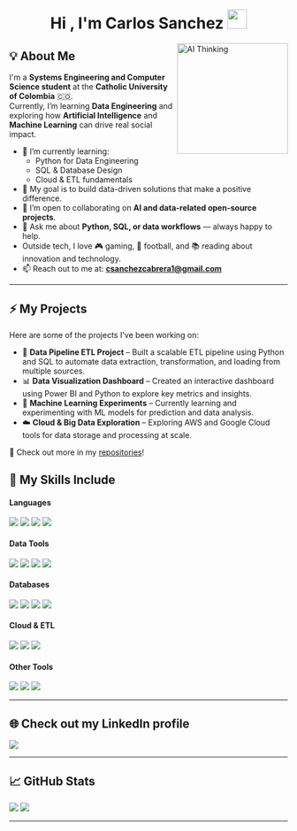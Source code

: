 <h1 align="center"><b>Hi , I'm Carlos Sanchez </b><img src="https://media.giphy.com/media/hvRJCLFzcasrR4ia7z/giphy.gif" width="35"></h1>

<img align="right" width=200px alt="AI Thinking" src="https://media2.giphy.com/media/v1.Y2lkPTc5MGI3NjExMWlpMnUwNGVwc2tpZGZsNTM3YjlhNzhoYjRvaDB3aTZqcjlpcDl6MyZlcD12MV9pbnRlcm5hbF9naWZfYnlfaWQmY3Q9Zw/LaVp0AyqR5bGsC5Cbm/giphy.gif" />

## 💡 About Me

I'm a **Systems Engineering and Computer Science student** at the **Catholic University of Colombia** 🇨🇴.  
Currently, I’m learning **Data Engineering** and exploring how **Artificial Intelligence** and **Machine Learning** can drive real social impact.

- 🌱 I’m currently learning:  
  - Python for Data Engineering  
  - SQL & Database Design  
  - Cloud & ETL fundamentals  
- 🎯 My goal is to build data-driven solutions that make a positive difference.  
- 👯 I’m open to collaborating on **AI and data-related open-source projects**.  
- 💬 Ask me about **Python, SQL, or data workflows** — always happy to help.  
- Outside tech, I love 🎮 gaming, 🏈 football, and 📚 reading about innovation and technology.  
- 📫 Reach out to me at: **[csanchezcabrera1@gmail.com](mailto:csanchezcabrera1@gmail.com)**  

---
## ⚡ My Projects  

Here are some of the projects I've been working on:  

- 🧠 **Data Pipeline ETL Project** – Built a scalable ETL pipeline using Python and SQL to automate data extraction, transformation, and loading from multiple sources.  
- 📊 **Data Visualization Dashboard** – Created an interactive dashboard using Power BI and Python to explore key metrics and insights.  
- 🤖 **Machine Learning Experiments** – Currently learning and experimenting with ML models for prediction and data analysis.  
- ☁️ **Cloud & Big Data Exploration** – Exploring AWS and Google Cloud tools for data storage and processing at scale.  

🚀 Check out more in my [repositories](https://github.com/charlysanchez-data?tab=repositories)!

## 🧠 My Skills Include

<h4> Languages </h4>
<span> 
  <img src="https://img.shields.io/badge/Python-3670A0?style=for-the-badge&logo=python&logoColor=ffdd54">
  <img src="https://img.shields.io/badge/SQL-336791?style=for-the-badge&logo=postgresql&logoColor=white">
  <img src="https://img.shields.io/badge/R-276DC3?style=for-the-badge&logo=r&logoColor=white">
  <img src="https://img.shields.io/badge/Scala-DC322F?style=for-the-badge&logo=scala&logoColor=white">
</span>

<h4> Data Tools </h4>
<span>
  <img src="https://img.shields.io/badge/pandas-%23150458.svg?style=for-the-badge&logo=pandas&logoColor=white">
  <img src="https://img.shields.io/badge/numpy-%23013243.svg?style=for-the-badge&logo=numpy&logoColor=white">
  <img src="https://img.shields.io/badge/Matplotlib-%23ffffff.svg?style=for-the-badge&logo=Matplotlib&logoColor=black">
  <img src="https://img.shields.io/badge/Power%20BI-F2C811?style=for-the-badge&logo=powerbi&logoColor=black">
</span>

<h4> Databases </h4>
<span>
  <img src="https://img.shields.io/badge/PostgreSQL-%23316192.svg?style=for-the-badge&logo=postgresql&logoColor=white">
  <img src="https://img.shields.io/badge/MySQL-00000F?style=for-the-badge&logo=mysql&logoColor=white">
  <img src="https://img.shields.io/badge/SQLite-07405E?style=for-the-badge&logo=sqlite&logoColor=white">
  <img src="https://img.shields.io/badge/MongoDB-4EA94B?style=for-the-badge&logo=mongodb&logoColor=white">
</span>

<h4> Cloud & ETL </h4>
<span>
  <img src="https://img.shields.io/badge/Airflow-017CEE?style=for-the-badge&logo=apacheairflow&logoColor=white">
  <img src="https://img.shields.io/badge/AWS-232F3E?style=for-the-badge&logo=amazon-aws&logoColor=white">
  <img src="https://img.shields.io/badge/Google%20Cloud-4285F4?style=for-the-badge&logo=google-cloud&logoColor=white">
</span>

<h4> Other Tools </h4>
<span>
  <img src="https://img.shields.io/badge/Git-F05032?style=for-the-badge&logo=git&logoColor=white">
  <img src="https://img.shields.io/badge/Postman-FF6C37?style=for-the-badge&logo=Postman&logoColor=white">
  <img src="https://img.shields.io/badge/VS%20Code-007ACC?style=for-the-badge&logo=visual-studio-code&logoColor=white">
</span>

---

## 🌐 Check out my LinkedIn profile

<a href="https://www.linkedin.com/in/carlos-sebastian-sanchez-cabrera-90747425a/">
  <img src="https://img.shields.io/badge/LinkedIn-0077B5?style=for-the-badge&logo=linkedin&logoColor=white">
</a>

---

## 📈 GitHub Stats

[![](https://github-readme-stats.vercel.app/api?username=charlysanchez-data&show_icons=true&theme=tokyonight&hide_border=true&locale=en)](https://github.com/charlysanchez-data)
[![](https://github-readme-streak-stats.herokuapp.com/?user=charlysanchez-data&theme=material-palenight)](https://github.com/charlysanchez-data)

---
